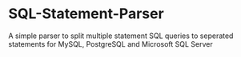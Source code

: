 # SQL-Statement-Parser
A simple parser to split multiple statement SQL queries to seperated statements for MySQL, PostgreSQL and Microsoft SQL Server

